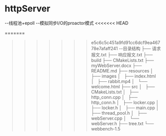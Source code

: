 # httpServer
--线程池+epoll
--模拟同步I/O的proactor模式
<<<<<<< HEAD

=======
    
>>>>>>> e5c6c5c451a9fd91cc6dcf9ea46778e7afaff241
    --目录结构
        ├── 请求报文.txt
        ├── 响应报文.txt
        ├── build
        ├── CMakeLists.txt
        ├── myWebServer.docx
        ├── README.md
        ├── resources
        │   ├── images
        │   ├── index.html
        │   ├── rabbit.mp4
        │   └── welcome.html
        ├── src
        │   ├── CMakeLists.txt
        │   ├── http_conn.cpp
        │   ├── http_conn.h
        │   ├── locker.cpp
        │   ├── locker.h
        │   ├── main.cpp
        │   ├── thread_pool.h
        │   ├── webServer.cpp
        │   └── webServer.h
        ├── tree.txt
        └── webbench-1.5
